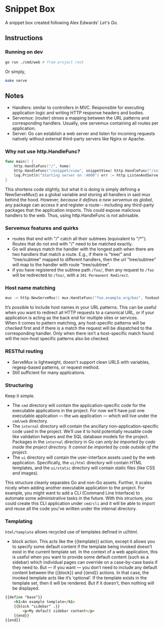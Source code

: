 # Snippet Box  

A snippet box created following Alex Edwards' *Let's Go*.  

## Instructions

### Running on dev 
```bash
go run ./cmd/web # from project root
```
Or simply, 
```bash
make serve
```

## Notes  
* Handlers: similar to controllers in MVC. Responsible for executing application logic and writing HTTP response headers and bodies.  
* Servemux: (router) stroes a mapping between the URL patterns and corresponding handlers. Usually, one servemux containing all routes per application.  
* Server: Go can establish a web server and listen for incoming requests natively without external third-party servers like Nginx or Apache.  

### Why not use http.HandleFunc? 

```go
func main() {
    http.HandleFunc("/", home) 
    http.HandleFunc("/snippet/view", snippetView) http.HandleFunc("/snippet/create", snippetCreate)
    log.Println("Starting server on :4000") err := http.ListenAndServe(":4000", nil) log.Fatal(err)
}
```

This shortens code slightly, but what it is doing is simply defining a NewServeMux() as a global variable and storing all handlers in said mux behind the hood. However, *because it defines a new servemux as global*, any package can access it and register a route-- including any third-party packages that the application imports. This could expose malicious handlers to the web. Thus, using http.HandleFunc is not advisable.  

### Servemux features and quirks  
* routes that end with "/" catch all their subtrees (equivalent to "/*"). Routes that do not end with "/" need to be matched exactly.
* Go will always match the handler with the longest path when there are two handlers that match a route. E.g., if there is "tree/" and "tree/subtree" mapped to different handlers, then the url "tree/subtree" will map to the handler with route "tree/subtree".  
*  if you have registered the subtree path `/foo/`, then any request to `/foo` will be redirected to `/foo/`, with a `301 Permanent Redirect`.  

### Host name matching  
```go
mux := http.NewServeMux() mux.HandleFunc("foo.example.org/baz", foobazHandler) mux.HandleFunc("bar.example.org/baz", barbazHandler) mux.HandleFunc("/baz", bazHandler)
```
It’s possible to include host names in your URL patterns. This can be useful when you want to redirect all HTTP requests to a canonical URL, or if your application is acting as the back end for multiple sites or services.  
When it comes to pattern matching, any host-specific patterns will be checked first and if there is a match the request will be dispatched to the corresponding handler. Only when there isn’t a host-specific match found will the non-host specific patterns also be checked.  

### RESTful routing  
* ServeMux is lightweight, doesn't support clean URLS with variables, regexp-based patterns, or request method.  
* Still sufficient for many applications.  

### Structuring  
Keep it simple.  

* The `cmd` directory will contain the application-specific code for the executable applications in the project. For now we’ll have just one executable application — the `web` application — which will live under the `cmd/web` directory.  
* The `internal` directory will contain the ancillary non-application-specific code used in the project. We’ll use it to hold potentially reusable code like validation helpers and the SQL database models for the project. Packages in the `internal` directory in Go can *only be imported by code inside the project directory. It cannot be imported by code outside of the project.*
* The `ui` directory will contain the user-interface assets used by the web application. Specifically, the `ui/html` directory will contain HTML templates, and the `ui/static` directory will contain static files (like CSS and images).  

This structure cleanly separates Go and non-Go assets. Further, it scales nicely when adding another executable application to the project. For example, you might want to add a CLI (Command Line Interface) to automate some administrative tasks in the future. With this structure, you could create this CLI application under `cmd/cli` and it will be able to import and reuse all the code you’ve written under the internal directory.  

### Templating  
`html/template` allows recycled use of templates defined in ui/html.  
* block action. This acts like the {{template}} action, except it allows you to specify some default content if the template being invoked doesn’t exist in the current template set. In the context of a web application, this is useful when you want to provide some default content (such as a sidebar) which individual pages can override on a case-by-case basis if they need to. But — if you want — you don’t need to include any default content between the {{block}} and {{end}} actions. In that case, the invoked template acts like it’s ‘optional’. If the template exists in the template set, then it will be rendered. But if it doesn’t, then nothing will be displayed.
```html
{{define "base"}}
    <h1>An example template</h1> 
    {{block "sidebar" .}}
        <p>My default sidebar content</p> 
    {{end}}
{{end}}
```
